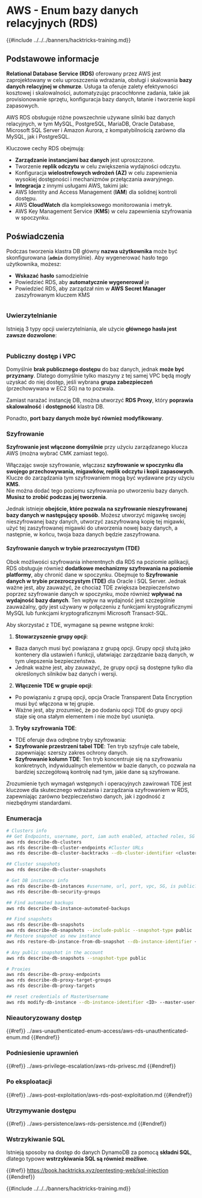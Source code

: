 # AWS - Enum bazy danych relacyjnych (RDS)

{{#include ../../../banners/hacktricks-training.md}}

## Podstawowe informacje

**Relational Database Service (RDS)** oferowany przez AWS jest zaprojektowany w celu uproszczenia wdrażania, obsługi i skalowania **bazy danych relacyjnej w chmurze**. Usługa ta oferuje zalety efektywności kosztowej i skalowalności, automatyzując pracochłonne zadania, takie jak provisionowanie sprzętu, konfiguracja bazy danych, łatanie i tworzenie kopii zapasowych.

AWS RDS obsługuje różne powszechnie używane silniki baz danych relacyjnych, w tym MySQL, PostgreSQL, MariaDB, Oracle Database, Microsoft SQL Server i Amazon Aurora, z kompatybilnością zarówno dla MySQL, jak i PostgreSQL.

Kluczowe cechy RDS obejmują:

- **Zarządzanie instancjami baz danych** jest uproszczone.
- Tworzenie **replik odczytu** w celu zwiększenia wydajności odczytu.
- Konfiguracja **wielostrefowych wdrożeń (AZ)** w celu zapewnienia wysokiej dostępności i mechanizmów przełączania awaryjnego.
- **Integracja** z innymi usługami AWS, takimi jak:
- AWS Identity and Access Management (**IAM**) dla solidnej kontroli dostępu.
- AWS **CloudWatch** dla kompleksowego monitorowania i metryk.
- AWS Key Management Service (**KMS**) w celu zapewnienia szyfrowania w spoczynku.

## Poświadczenia

Podczas tworzenia klastra DB główny **nazwa użytkownika** może być skonfigurowana (**`admin`** domyślnie). Aby wygenerować hasło tego użytkownika, możesz:

- **Wskazać** **hasło** samodzielnie
- Powiedzieć RDS, aby **automatycznie wygenerował** je
- Powiedzieć RDS, aby zarządzał nim w **AWS Secret Manager** zaszyfrowanym kluczem KMS

<figure><img src="../../../images/image (144).png" alt=""><figcaption></figcaption></figure>

### Uwierzytelnianie

Istnieją 3 typy opcji uwierzytelniania, ale użycie **głównego hasła jest zawsze dozwolone**:

<figure><img src="../../../images/image (227).png" alt=""><figcaption></figcaption></figure>

### Publiczny dostęp i VPC

Domyślnie **brak publicznego dostępu** do baz danych, jednak **może być przyznany**. Dlatego domyślnie tylko maszyny z tej samej VPC będą mogły uzyskać do niej dostęp, jeśli wybrana **grupa zabezpieczeń** (przechowywana w EC2 SG) na to pozwala.

Zamiast narażać instancję DB, można utworzyć **RDS Proxy**, który **poprawia** **skalowalność** i **dostępność** klastra DB.

Ponadto, **port bazy danych może być również modyfikowany**.

### Szyfrowanie

**Szyfrowanie jest włączone domyślnie** przy użyciu zarządzanego klucza AWS (można wybrać CMK zamiast tego).

Włączając swoje szyfrowanie, włączasz **szyfrowanie w spoczynku dla swojego przechowywania, migawków, replik odczytu i kopii zapasowych**. Klucze do zarządzania tym szyfrowaniem mogą być wydawane przy użyciu **KMS**.\
Nie można dodać tego poziomu szyfrowania po utworzeniu bazy danych. **Musisz to zrobić podczas jej tworzenia**.

Jednak istnieje **obejście, które pozwala na szyfrowanie nieszyfrowanej bazy danych w następujący sposób**. Możesz utworzyć migawkę swojej nieszyfrowanej bazy danych, utworzyć zaszyfrowaną kopię tej migawki, użyć tej zaszyfrowanej migawki do utworzenia nowej bazy danych, a następnie, w końcu, twoja baza danych będzie zaszyfrowana.

#### Szyfrowanie danych w trybie przezroczystym (TDE)

Obok możliwości szyfrowania inherentnych dla RDS na poziomie aplikacji, RDS obsługuje również **dodatkowe mechanizmy szyfrowania na poziomie platformy**, aby chronić dane w spoczynku. Obejmuje to **Szyfrowanie danych w trybie przezroczystym (TDE)** dla Oracle i SQL Server. Jednak ważne jest, aby zauważyć, że chociaż TDE zwiększa bezpieczeństwo poprzez szyfrowanie danych w spoczynku, może również **wpływać na wydajność bazy danych**. Ten wpływ na wydajność jest szczególnie zauważalny, gdy jest używany w połączeniu z funkcjami kryptograficznymi MySQL lub funkcjami kryptograficznymi Microsoft Transact-SQL.

Aby skorzystać z TDE, wymagane są pewne wstępne kroki:

1. **Stowarzyszenie grupy opcji**:
- Baza danych musi być powiązana z grupą opcji. Grupy opcji służą jako kontenery dla ustawień i funkcji, ułatwiając zarządzanie bazą danych, w tym ulepszenia bezpieczeństwa.
- Jednak ważne jest, aby zauważyć, że grupy opcji są dostępne tylko dla określonych silników baz danych i wersji.
2. **Włączenie TDE w grupie opcji**:
- Po powiązaniu z grupą opcji, opcja Oracle Transparent Data Encryption musi być włączona w tej grupie.
- Ważne jest, aby zrozumieć, że po dodaniu opcji TDE do grupy opcji staje się ona stałym elementem i nie może być usunięta.
3. **Tryby szyfrowania TDE**:
- TDE oferuje dwa odrębne tryby szyfrowania:
- **Szyfrowanie przestrzeni tabel TDE**: Ten tryb szyfruje całe tabele, zapewniając szerszy zakres ochrony danych.
- **Szyfrowanie kolumn TDE**: Ten tryb koncentruje się na szyfrowaniu konkretnych, indywidualnych elementów w bazie danych, co pozwala na bardziej szczegółową kontrolę nad tym, jakie dane są szyfrowane.

Zrozumienie tych wymagań wstępnych i operacyjnych zawirowań TDE jest kluczowe dla skutecznego wdrażania i zarządzania szyfrowaniem w RDS, zapewniając zarówno bezpieczeństwo danych, jak i zgodność z niezbędnymi standardami.

### Enumeracja
```bash
# Clusters info
## Get Endpoints, username, port, iam auth enabled, attached roles, SG
aws rds describe-db-clusters
aws rds describe-db-cluster-endpoints #Cluster URLs
aws rds describe-db-cluster-backtracks --db-cluster-identifier <cluster-name>

## Cluster snapshots
aws rds describe-db-cluster-snapshots

# Get DB instances info
aws rds describe-db-instances #username, url, port, vpc, SG, is public?
aws rds describe-db-security-groups

## Find automated backups
aws rds describe-db-instance-automated-backups

## Find snapshots
aws rds describe-db-snapshots
aws rds describe-db-snapshots --include-public --snapshot-type public
## Restore snapshot as new instance
aws rds restore-db-instance-from-db-snapshot --db-instance-identifier <ID> --db-snapshot-identifier <ID> --availability-zone us-west-2a

# Any public snapshot in the account
aws rds describe-db-snapshots --snapshot-type public

# Proxies
aws rds describe-db-proxy-endpoints
aws rds describe-db-proxy-target-groups
aws rds describe-db-proxy-targets

## reset credentials of MasterUsername
aws rds modify-db-instance --db-instance-identifier <ID> --master-user-password <NewPassword> --apply-immediately
```
### Nieautoryzowany dostęp

{{#ref}}
../aws-unauthenticated-enum-access/aws-rds-unauthenticated-enum.md
{{#endref}}

### Podniesienie uprawnień

{{#ref}}
../aws-privilege-escalation/aws-rds-privesc.md
{{#endref}}

### Po eksploatacji

{{#ref}}
../aws-post-exploitation/aws-rds-post-exploitation.md
{{#endref}}

### Utrzymywanie dostępu

{{#ref}}
../aws-persistence/aws-rds-persistence.md
{{#endref}}

### Wstrzykiwanie SQL

Istnieją sposoby na dostęp do danych DynamoDB za pomocą **składni SQL**, dlatego typowe **wstrzykiwania SQL są również możliwe**.

{{#ref}}
https://book.hacktricks.xyz/pentesting-web/sql-injection
{{#endref}}

{{#include ../../../banners/hacktricks-training.md}}

